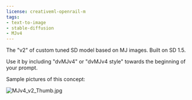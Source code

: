 ```yaml
---
license: creativeml-openrail-m
tags:
- text-to-image
- stable-diffusion
- MJv4
---
```


The "v2" of custom tuned SD model based on MJ images. Built on SD 1.5.

Use it by including "dvMJv4" or "dvMJv4 style" towards the beginning of your prompt. 

Sample pictures of this concept:

![MJv4_v2_Thumb.jpg](https://s3.amazonaws.com/moonup/production/uploads/1670867784183-6331c100acb6472115ae666a.jpeg)
    
